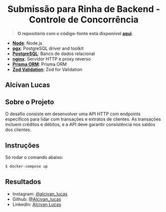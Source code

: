 <h1 align="center">Submissão para Rinha de Backend - Controle de Concorrência</h1>

> **O repositório com o código-fonte está disponível [aqui](https://github.com/AlcivanLucas/Rinha-de-backend-2024-q1-NodeJS).**

- [**Node**](https://golang.org): Node.js
- [**pgx**](https://github.com/jackc/pgx): PostgreSQL driver and toolkit
- [**PostgreSQL**](https://www.postgresql.org): Banco de dados relacional
- [**nginx**](https://nginx.org): Servidor HTTP e proxy reverso
- [**Prisma ORM**](https://www.prisma.io/): Prisma ORM
- [**Zod Validation**](https://zod.dev/): Zod for Validation
  


## Alcivan Lucas

## Sobre o Projeto 
O desafio consiste em desenvolver uma API HTTP com endpoints específicos para lidar com transações e extratos de clientes. As transações incluem créditos e débitos, e a API deve garantir consistência nos saldos dos clientes.


## Instruções

Só rodar o comando abaixo:

```sh
$ docker-compose up
```

## Resultados


- Instagram: [@alcivan_lucas](https://www.instagram.com/alcivan_lucas/)
- Github: [@Alcivan_lucas](https://github.com/AlcivanLucas)
- LinkedIn: [Alcivan Lucas](https://www.linkedin.com/in/alcivan-lucas)
